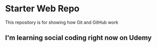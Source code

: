 # Starter Web Repo

This repository is for showing how Git and GitHub work

## I'm learning social coding right now on Udemy
